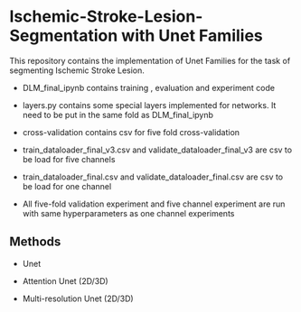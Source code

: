 # Ischemic-Stroke-Lesion-Segmentation with Unet Families
This repository contains the implementation of Unet Families for the task of segmenting 
Ischemic Stroke Lesion.

- DLM_final_ipynb  contains training , evaluation and experiment code
- layers.py    contains some special layers implemented for networks. It need to be put in the same fold as DLM_final_ipynb
- cross-validation  contains csv for five fold cross-validation
- train_dataloader_final_v3.csv  and  validate_dataloader_final_v3 are csv to be load for five channels
- train_dataloader_final.csv   and  validate_dataloader_final.csv are csv to be load for one channel

- All five-fold validation experiment and five channel experiment are run with same hyperparameters as one channel experiments

## Methods

* Unet

* Attention Unet (2D/3D)

* Multi-resolution Unet (2D/3D)



